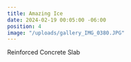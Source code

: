 ```yaml
---
title: Amazing Ice
date: 2024-02-19 00:05:00 -06:00
position: 4
image: "/uploads/gallery_IMG_0380.JPG"
---
```


Reinforced Concrete Slab